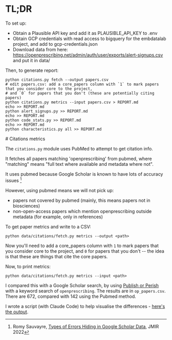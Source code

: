 # TL;DR

To set up:

- Obtain a Plausible API key and add it as PLAUSIBLE_API_KEY to .env
- Obtain GCP credentials with read access to bigquery for the embdatalab project, and add to gcp-credentials.json
- Download data from here: https://openprescribing.net/admin/auth/user/exports/alert-signups.csv and put it in data/

Then, to generate report:

    python citations.py fetch --output papers.csv
    # edit papers.csv: add a core_papers column with `1` to mark papers that you consider core to the project,
    # and `0` for papers that you don't (these are potentially citing papers)
    python citations.py metrics --input papers.csv > REPORT.md
    echo >> REPORT.md
    python alert_signups.py >> REPORT.md
    echo >> REPORT.md
    python code_stats.py >> REPORT.md
    echo >> REPORT.md
    python characteristics.py all >> REPORT.md

# Citations metrics

The `citations.py` module uses PubMed to attempt to get citation info.

It fetches all papers matching 'openprescribing' from pubmed, where "matching" means "full text where available and metadata where not".

It uses pubmed because Google Scholar is known to have lots of accuracy issues [^1]

However, using pubmed means we will not pick up:

- papers not covered by pubmed (mainly, this means papers not in biosciences)
- non-open-access papers which mention openprescribing outside metadata (for example, only in references)

To get paper metrics and write to a CSV:

    python data/citations/fetch.py metrics --output <path>

Now you'll need to add a core_papers column with `1` to mark papers that you consider core to the project, and `0` for papers that you don't -- the idea is that these are things that cite the core papers.

Now, to print metrics:

    python data/citations/fetch.py metrics --input <path>

I compared this with a Google Scholar search, by using [Publish or Perish](https://harzing.com/resources/publish-or-perish) with a keyword search of `openprescribing`. The results are in `op_papers.csv`. There are 672, compared with 142 using the Pubmed method.

I wrote a script (with Claude Code) to help visualise the differences - [here's the output]().

[^1]: Romy Sauvayre, [Types of Errors Hiding in Google Scholar Data](https://www.jmir.org/2022/5/e28354/), JMIR 2022
